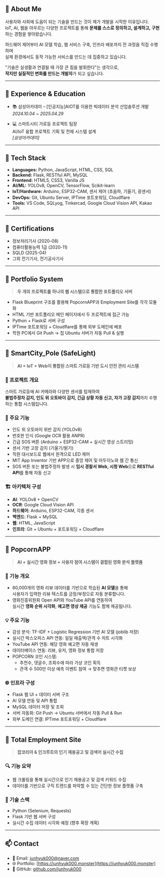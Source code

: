 ## 👋 About Me

사용자와 사회에 도움이 되는 기술을 만드는 것이 제가 개발을 시작한 이유입니다.  
IoT, AI, 웹을 아우르는 다양한 프로젝트를 통해 **문제를 스스로 정의하고, 설계하고, 구현**하는 경험을 쌓아왔습니다.

하드웨어 제어부터 AI 모델 학습, 웹 서비스 구축, 인프라 배포까지 전 과정을 직접 수행하며  
실제 환경에서도 동작 가능한 서비스를 만드는 데 집중하고 있습니다.

"기술은 실생활과 연결될 때 가장 큰 힘을 발휘한다"는 생각으로,  
**작지만 실질적인 변화를 만드는 개발자**가 되고 싶습니다.

---

## 💼 Experience & Education

- 📚 삼성아카데미 – [인공지능]AIOT를 이용한 빅데이터 분석 산업솔루션 개발  
  *2024.10.04 ~ 2025.04.29*

- 💻 스마트시티 가로등 프로젝트 팀장  
  AI/IoT 융합 프로젝트 기획 및 전체 시스템 설계  
  *[삼성아카데미]*

---

## 🧰 Tech Stack

- **Languages:** Python, JavaScript, HTML, CSS, SQL  
- **Backend:** Flask, RESTful API, MySQL  
- **Frontend:** HTML5, CSS3, Vanilla JS  
- **AI/ML:** YOLOv8, OpenCV, TensorFlow, Scikit-learn  
- **IoT/Hardware:** Arduino, ESP32-CAM, 센서 제어 (초음파, 기울기, 광센서)  
- **DevOps:** Git, Ubuntu Server, IPTime 포트포워딩, Cloudflare  
- **Tools:** VS Code, SQLyog, Tinkercad, Google Cloud Vision API, Kakao API

---

## 📜 Certifications

- 정보처리기사 (2020-08)  
- 컴퓨터활용능력 1급 (2020-11)  
- SQLD (2025-04)  
- 그외 전기기사, 전기공사기사

---

## 📂 Portfolio System

> **두 개의 프로젝트를 하나의 웹 시스템으로 통합한 포트폴리오 서버**

- Flask Blueprint 구조를 활용해 PopcornAPP과 Employment Site를 각각 모듈화  
- HTML 기반 포트폴리오 메인 페이지에서 두 프로젝트에 접근 가능  
- Python + Flask로 서버 구성  
- IPTime 포트포워딩 + Cloudflare를 통해 외부 도메인에 배포  
- 학원 PC에서 Git Push → 집 Ubuntu 서버가 자동 Pull & 실행

---

## 🚦 SmartCity_Pole (SafeLight)

> **AI + IoT + Web이 통합된 스마트 가로등 기반 도시 안전 관리 시스템**

### 🎯 프로젝트 개요  
스마트 가로등에 AI 카메라와 다양한 센서를 탑재하여  
**불법주정차 감지, 인도 위 오토바이 감지, 긴급 상황 자동 신고, 자가 고장 감지**까지 수행하는 통합 시스템입니다.

### 🔧 주요 기능
- 인도 위 오토바이 위반 감지 (YOLOv8)  
- 번호판 인식 (Google OCR 활용 ANPR)  
- 긴급 SOS 버튼 (Arduino + ESP32-CAM + 실시간 영상 스트리밍)  
- 센서 기반 고장 감지 (기울기/밝기)  
- 직원 대시보드로 웹에서 원격으로 LED 제어  
- MIT App Inventor 기반 APP으로 중앙 제어 및 아두이노와 웹 간 통신  
- SOS 버튼 또는 불법주정차 발생 시 **임시 경찰서 Web, 시청 Web**으로 **RESTful API**를 통해 자동 신고

### 🏗️ 아키텍처 구성
- **AI**: YOLOv8 + OpenCV  
- **OCR**: Google Cloud Vision API  
- **하드웨어**: Arduino, ESP32-CAM, 각종 센서  
- **백엔드**: Flask + MySQL  
- **웹**: HTML, JavaScript  
- **인프라**: Git + Ubuntu + 포트포워딩 + Cloudflare

---

## 🍿 PopcornAPP

> **AI + 실시간 영화 정보 + 사용자 참여 시스템이 결합된 영화 분석 플랫폼**

### 🎯 기능 개요  
- 80,000개의 영화 리뷰 데이터를 기반으로 학습된 **AI 모델**을 통해  
  사용자가 입력한 리뷰 텍스트를 긍정/부정으로 자동 분류합니다.  
- 영화진흥위원회 Open API와 YouTube API를 연동하여  
  실시간 **영화 순위 시각화**, **예고편 영상 제공** 기능도 함께 제공됩니다.

### 💡 주요 기능
- 감성 분석: TF-IDF + Logistic Regression 기반 AI 모델 (joblib 저장)  
- 실시간 박스오피스 API 연동: 일일 매출액/관객 수 차트 시각화  
- YouTube API 연동: 해당 영화 예고편 자동 재생  
- 데이터베이스 연동: 리뷰, 유저, 영화 정보 통합 저장  
- POPCORN 코인 시스템:
  - 추천수, 댓글수, 조회수에 따라 가상 코인 획득  
  - 관객 수 500만 이상 예측 이벤트 참여 → 맞추면 영화관 티켓 보상

### 🌐 인프라 구성
- Flask 웹 UI + 데이터 서버 구조  
- AI 모델 연동 및 API 통합  
- MySQL 데이터 저장 및 조회  
- 서버 자동화: Git Push → Ubuntu 서버에서 자동 Pull & Run  
- 외부 도메인 연결: IPTime 포트포워딩 + Cloudflare

---

## 💼 Total Employment Site

> **잡코리아 & 인크루트의 인기 채용공고 및 검색어 실시간 수집**

### 🔍 기능 요약  
- 웹 크롤링을 통해 실시간으로 인기 채용공고 및 검색 키워드 수집  
- 데이터를 기반으로 구직 트렌드를 파악할 수 있는 간단한 정보 플랫폼 구축

### 🧱 기술 스택  
- Python (Selenium, Requests)  
- Flask 기반 웹 서버 구성  
- 실시간 수집 데이터 시각화 예정 (향후 확장 계획)

---

## 📫 Contact

- 📧 Email: junhyuk000@naver.com  
- 🌐 Portfolio: [https://junhyuk000.monster](https://junhyuk000.monster)  
- 🐙 GitHub: [github.com/junhyuk000](https://github.com/junhyuk000)
